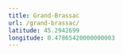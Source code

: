 ```yaml
---
title: Grand-Brassac
url: /grand-brassac/
latitude: 45.2942699
longitude: 0.47865420000000003
---
```

